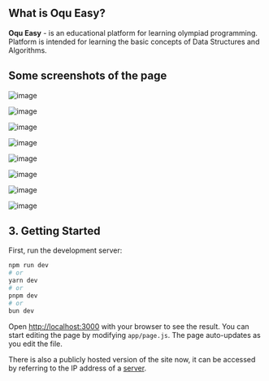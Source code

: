 ## What is Oqu Easy?

**Oqu Easy** - is an educational platform for learning olympiad programming. Platform is intended for learning the basic concepts of Data Structures and Algorithms.

## Some screenshots of the page
![image](https://github.com/user-attachments/assets/4dc28c30-cb22-4dde-85d8-5451e78263ee)

![image](https://github.com/user-attachments/assets/699e1d18-8ec9-4c22-b6d5-12ae988c30b4)

![image](https://github.com/user-attachments/assets/31855e39-827c-4791-8b7f-0f8144b6bd07)

![image](https://github.com/user-attachments/assets/010eaa83-d389-4652-9e75-3a2634b4dff3)

![image](https://github.com/user-attachments/assets/3f913749-b598-4b40-9422-8f75192508fc)

![image](https://github.com/user-attachments/assets/54666759-6ed7-4463-b002-6b1dfbe2a91c)

![image](https://github.com/user-attachments/assets/46d81fdb-1e81-427b-a614-4c6941c799cf)

![image](https://github.com/user-attachments/assets/73a685a0-828e-411a-a4da-9048767746d1)




## 3. Getting Started

First, run the development server:

```bash
npm run dev
# or
yarn dev
# or
pnpm dev
# or
bun dev
```

Open [http://localhost:3000](http://localhost:3000) with your browser to see the result.
You can start editing the page by modifying `app/page.js`. The page auto-updates as you edit the file.

There is also a publicly hosted version of the site now, it can be accessed by referring to the IP address of a [server](http://34.9.155.153/).
